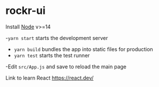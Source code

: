 # rockr-ui
Install [Node](https://nodejs.org/en/download) v>=14

-`yarn start`  starts the development server
- `yarn build` bundles the app into static files for production
- `yarn test` starts the test runner

-Edit <code>src/App.js</code> and save to reload the main page

Link to learn React
https://react.dev/
